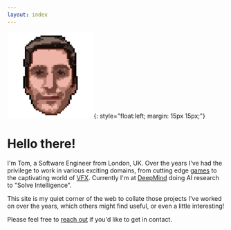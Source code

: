 ```yaml
---
layout: index
---
```


![image](/uploads/profile.png){: style="float:left; margin: 15px 15px;"}

# Hello there!

I'm Tom, a Software Engineer from London, UK. Over the years I've had the
privilege to work in various exciting domains, from cutting edge
[games](http://www.criteriongames.com) to the captivating world of
[VFX](http://www.foundry.com). Currently I'm at
[DeepMind](http://www.deepmind.com) doing AI research to "Solve Intelligence".

This site is my quiet corner of the web to collate those projects I've worked on
over the years, which others might find useful, or even a little interesting!

Please feel free to [reach out](contact/) if you'd like to get in contact.
